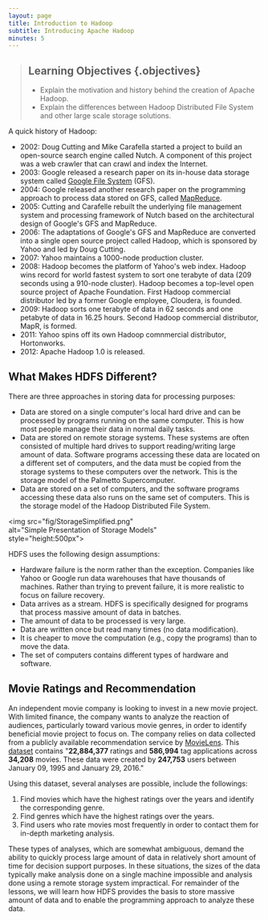 ```yaml
---
layout: page
title: Introduction to Hadoop
subtitle: Introducing Apache Hadoop
minutes: 5
---
```

> ## Learning Objectives {.objectives}
>
> *   Explain the motivation and history behind the creation of Apache Hadoop.
> *   Explain the differences between Hadoop Distributed File System and other large scale storage solutions.

A quick history of Hadoop:

-   2002: Doug Cutting and Mike Carafella started a project to build an open-source search engine called Nutch. A component of this project was a web crawler that can crawl and index the Internet.
-   2003: Google released a research paper on its in-house data storage system called [Google File System](http://dl.acm.org/citation.cfm?id=945450) (GFS).
-   2004: Google released another research paper on the programming approach to process data stored on GFS, called [MapReduce](http://dl.acm.org/citation.cfm?id=1327492).
-   2005: Cutting and Carafelle rebuilt the underlying file management system and processing framework of Nutch based on the architectural design of Google's GFS and MapReduce.
-   2006: The adaptations of Google's GFS and MapReduce are converted into a single open source project called Hadoop, which is sponsored by Yahoo and led by Doug Cutting.
-   2007: Yahoo maintains a 1000-node production cluster.
-   2008: Hadoop becomes the platform of Yahoo's web index. Hadoop wins record for world fastest system to sort one terabyte of data (209 seconds using a 910-node cluster). Hadoop becomes a top-level open source project of Apache Foundation. First Hadoop commercial distributor led by a former Google employee, Cloudera, is founded.
-   2009: Hadoop sorts one terabyte of data in 62 seconds and one petabyte of data in 16.25 hours. Second Hadoop commercial distributor, MapR, is formed.
-   2011: Yahoo spins off its own Hadoop comnmercial distributor, Hortonworks.
-   2012: Apache Hadoop 1.0 is released.

## What Makes HDFS Different?

There are three approaches in storing data for processing purposes:

-   Data are stored on a single computer's local hard drive and can be processed by programs running on the same computer. This is how most people manage their data in normal daily tasks.
-   Data are stored on remote storage systems. These systems are often consisted of multiple hard drives to support reading/writing large amount of data. Software programs accessing these data are located on a different set of computers, and the data must be copied from the storage systems to these computers over the network. This is the storage model of the Palmetto Supercomputer.
-   Data are stored on a set of computers, and the software programs accessing these data also runs on the same set of computers. This is the storage model of the Hadoop Distributed File System.

<img src="fig/StorageSimplified.png" \
     alt="Simple Presentation of Storage Models" \
     style="height:500px">

HDFS uses the following design assumptions:

-   Hardware failure is the norm rather than the exception. Companies like Yahoo or Google run data warehouses that have thousands of machines. Rather than trying to prevent failure, it is more realistic to focus on failure recovery.
-   Data arrives as a stream. HDFS is specifically designed for programs that process massive amount of data in batches.
-   The amount of data to be processed is very large.
-   Data are written once but read many times (no data modification).
-   It is cheaper to move the computation (e.g., copy the programs) than to move the data.
-   The set of computers contains different types of hardware and software.


## Movie Ratings and Recommendation

An independent movie company is looking to invest in a new movie project. With limited finance, the company wants to analyze the reaction of audiences, particularly toward various movie genres, in order to identify beneficial movie project to focus on. The company relies on data collected from a publicly available recommendation service by [MovieLens](http://dl.acm.org/citation.cfm?id=2827872). This [dataset](http://files.grouplens.org/datasets/movielens/ml-latest-README.html) contains "**22,884,377** ratings and **586,994** tag applications across **34,208** movies. These data were created by **247,753** users between January 09, 1995 and January 29, 2016."

Using this dataset, several analyses are possible, include the followings:
1.   Find movies which have the highest ratings over the years and identify the corresponding genre.
2.   Find genres which have the highest ratings over the years.
3.   Find users who rate movies most frequently in order to contact them for in-depth marketing analysis.

These types of analyses, which are somewhat ambiguous, demand the ability to quickly process large amount of data in relatively short amount of time for decision support purposes. In these situations, the sizes of the data typically make analysis done on a single machine impossible and analysis done using a remote storage system impractical. For remainder of the lessons, we will learn how HDFS provides the basis to store massive amount of data and to enable the programming approach to analyze these data.
